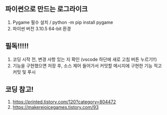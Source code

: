 ## 파이썬으로 만드는 로그라이크
1. Pygame 필수 설치 / python -m pip install pygame
2. 파이썬 버전 3.10.5 64-bit 환경
## 필독!!!!!
1. 코딩 시작 전, 변경 사항 있는 지 확인 (vscode 하단에 새로 고침 버튼 누르기!!)
2. 기능을 구현했으면 저장 후, 소스 제어 들어가서 커밋할 메시지에 구현한 기능 적고 커밋 및 푸시
## 코딩 참고!
1. https://printed.tistory.com/120?category=804472
2. https://makerejoicegames.tistory.com/93
